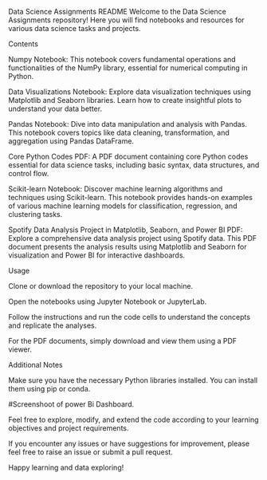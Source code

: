 Data Science Assignments README
Welcome to the Data Science Assignments repository! Here you will find notebooks and resources for various data science tasks and projects.

Contents

Numpy Notebook: This notebook covers fundamental operations and functionalities of the NumPy library, essential for numerical computing in Python.

Data Visualizations Notebook: Explore data visualization techniques using Matplotlib and Seaborn libraries. Learn how to create insightful plots to understand your data better.

Pandas Notebook: Dive into data manipulation and analysis with Pandas. This notebook covers topics like data cleaning, transformation, and aggregation using Pandas DataFrame.

Core Python Codes PDF: A PDF document containing core Python codes essential for data science tasks, including basic syntax, data structures, and control flow.

Scikit-learn Notebook: Discover machine learning algorithms and techniques using Scikit-learn. This notebook provides hands-on examples of various machine learning models for classification, regression, and clustering tasks.

Spotify Data Analysis Project in Matplotlib, Seaborn, and Power BI PDF: Explore a comprehensive data analysis project using Spotify data. This PDF document presents the analysis results using Matplotlib and Seaborn for visualization and Power BI for interactive dashboards.


Usage

Clone or download the repository to your local machine.

Open the notebooks using Jupyter Notebook or JupyterLab.

Follow the instructions and run the code cells to understand the concepts and replicate the analyses.

For the PDF documents, simply download and view them using a PDF viewer.


Additional Notes

Make sure you have the necessary Python libraries installed. You can install them using pip or conda.

#Screenshoot of power Bi Dashboard.

Feel free to explore, modify, and extend the code according to your learning objectives and project requirements.

If you encounter any issues or have suggestions for improvement, please feel free to raise an issue or submit a pull request.


Happy learning and data exploring!
